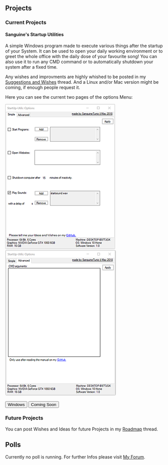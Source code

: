## Projects                                     

### Current Projects

#### Sanguine's Startup Utilities

A simple Windows program made to execute various things after the startup of your System.
It can be used to open your daily working environment or to greet the whole office with the daily dose of your favourite song!
You can also use it to run any CMD command or to automatically shutdown your system after a fixed time.

Any wishes and improvments are highly whished to be posted in my  <a href="https://www.tapatalk.com/groups/sanguinetunic/suggestions-and-wishes-t2.html">Suggestions and Wishes</a> thread.
And a Linux and/or Mac version might be coming, if enough people request it.

Here you can see the current two pages of the options Menu:

<img src="images/su_interface.png" alt="The current layout of the Interface."> <img src="images/su_advanced.png">

<button type="button" href="https://github.com/SanguineTunic/sanguinetunic.github.io/raw/master/files/SanguinesStartupUtils.exe">Windows</button> <button type="button" href="">Coming Soon</button>

### Future Projects

You can post Wishes and Ideas for future Projects in my <a href="https://www.tapatalk.com/groups/sanguinetunic/roadmap-t3.html">Roadmap</a> thread.

## Polls

Currently no poll is running. For further Infos please visit <a href="https://www.tapatalk.com/groups/sanguinetunic">My Forum</a>.
